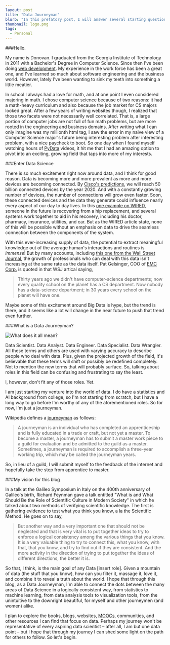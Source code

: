 ```yaml
---
layout: post
title: "Data Journeyman"
blurb: "In this prefatory post, I will answer several starting questions.<br> Who am I? What will this blog cover? What is a Data Journeyman, anyway?"
thumbnail: logo.png
tags: 
  - Personal
---
```


###Hello.

My name is Donovan. I graduated from the Georgia Institute of Technology in 2011 with a Bachelor's Degree in Computer Science. Since then I've been doing [web development](http://www.dfmwebstudio.com). My experience in the work force has been a great one, and I've learned so much about software engineering and the business world. However, lately I've been wanting to sink my teeth into something a little meatier.

In school I always had a love for math, and at one point I even considered majoring in math. I chose computer science because of two reasons: it had a math-heavy curriculum and also because the job market for CS majors looked great. After a few years of writing websites though, I realized that those two facets were not necessarily well correlated. That is, a large portion of computer jobs are not full of fun math problems, but are more rooted in the engineering and business domains. After writing what I can only imagine was my millionth html tag, I saw the error in my naive view of a Computer Science major's future being interesting problem after interesting problem, with a nice paycheck to boot. So one day when I found myself watching hours of [PyData](http://pydata.org/) videos, it hit me that I had an amazing option to pivot into an exciting, growing field that taps into more of my interests. 

###Enter Data Science

There is so much excitement right now around data, and I think for good reason. Data is becoming more and more prevalent as more and more devices are becoming connected. By [Cisco's predictions](http://newsroom.cisco.com/feature-content?type=webcontent&articleId=1208342), we will reach 50 billion connected devices by the year 2020. And with a constantly growing number of devices, the number of connections will grow even faster. Soon, these connected devices and the data they generate could influence nearly every aspect of our day to day lives. In this [one example on WIRED](http://innovationinsights.wired.com/insights/2014/08/everything-hyper-connected-internet-things/), someone in the future is recovering from a hip replacement, and several systems work together to aid in his recovery, including his doctor, pharmacy, insurance, utilities, and car. But as the WIRED article state, none of this will be possible without an emphasis on data to drive the seamless connection between the components of the system.

With this ever-increasing supply of data, the potential to extract meaningful knowledge out of the average human's interactions and routines is _immense_! But by many accounts, including [this one from the Wall Street Journal](http://online.wsj.com/news/articles/SB10001424052702304723304577365700368073674), the growth of professionals who can deal with this data isn't increasing at the same rate as the data itself. Pat Gelsinger, COO of [EMC Corp.](http://www.emc.com/big-data/index.htm?nav=1#Points-of-View) is quoted in that WSJ artical saying,

>Thirty years ago we didn't have computer-science departments; now every quality school on the planet has a CS department. Now nobody has a data-science department; in 30 years every school on the planet will have one.

Maybe some of this excitement around Big Data is hype, but the trend is there, and it seems like a lot will change in the near future to push that trend even further. 

###What is a Data Journeyman?

![What does it all mean?](/img/jackie-chan-meaning.jpg)

Data Scientist. Data Analyst. Data Engineer. Data Specialist. Data Wrangler. All these terms and others are used with varying accuracy to describe people who deal with data. Plus, given the projected growth of the field, it's believable that these terms will shift or possibly be redefined completely. Not to mention the new terms that will probably surface. So, talking about roles in this field can be confusing and frustrating to say the least.

I, however, don't fit any of those roles. Yet.

I am just starting my venture into the world of data. I do have a statistics and AI background from college, so I'm not starting from scratch, but I have a long way to go before I'm worthy of any of the aforementioned roles. So for now, I'm just a journeyman.

Wikipedia defines a [journeyman](http://en.wikipedia.org/wiki/Journeyman) as follows:

>A journeyman is an individual who has completed an apprenticeship and is fully educated in a trade or craft, but not yet a master. To become a master, a journeyman has to submit a master work piece to a guild for evaluation and be admitted to the guild as a master. Sometimes, a journeyman is required to accomplish a three-year working trip, which may be called the journeyman years.

So, in lieu of a guild, I will submit myself to the feedback of the internet and hopefully take the step from apprentice to master.

###My vision for this blog

In a talk at the Galileo Symposium in Italy on the 400th anniversary of Galileo's birth, Richard Feynman gave a talk entitled "What is and What Should Be the Role of Scientific Culture in Modern Society" in which he talked about two methods of verifying scientific knowledge. The first is gathering evidence to test what you think you know, a la the Scientific Method. He goes on to say,

>But another way and a very important one that should not be neglected and that is very vital is to put together ideas to try to enforce a logical consistency among the various things that you know. It is a very valuable thing to try to connect this, what you know, with that, that you know, and try to find out if they are consistent. And the more activity in the direction of trying to put together the ideas of different directions, the better it is.

So that, I think, is the main goal of any Data [insert role]. Given a mountain of data (the stuff that you know), how can you filter it, massage it, love it, and combine it to reveal a truth about the world. I hope that through this blog, as a Data Journeyman, I'm able to connect the dots between the many areas of Data Science in a logically consistent way, from statistics to machine learning, from data analysis tools to visualization tools, from the unintuitive to the downright beautiful, for myself and other journeymen (and women) alike. 

I plan to explore the books, blogs, websites, [MOOCs](http://en.wikipedia.org/wiki/Massive_open_online_course), communities, and other resources I can find that focus on data. Perhaps my journey won't be representative of every aspiring data scientist – after all, I am but one data point – but I hope that through my journey I can shed some light on the path for others to follow. So let's begin.
